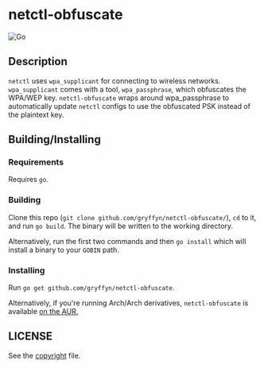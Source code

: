 # netctl-obfuscate

![Go](https://github.com/gryffyn/netctl-obfuscate/workflows/Go/badge.svg?branch=master)

## Description

`netctl` uses `wpa_supplicant` for connecting to wireless networks. `wpa_supplicant` comes with a tool, `wpa_passphrase`, which obfuscates the WPA/WEP key.
`netctl-obfuscate` wraps around wpa_passphrase to automatically update `netctl` configs to use the obfuscated PSK instead of the plaintext key.

## Building/Installing
### Requirements
Requires `go`.

### Building
Clone this repo (`git clone github.com/gryffyn/netctl-obfuscate/`), `cd` to it, and run `go build`. The binary will be written to the working directory.

Alternatively, run the first two commands and then `go install` which will install a binary to your `GOBIN` path.

### Installing
Run `go get github.com/gryffyn/netctl-obfuscate`.

Alternatively, if you're running Arch/Arch derivatives, `netctl-obfuscate` is available [on the AUR.](https://aur.archlinux.org/packages/netctl-obfuscate/)

## LICENSE

See the [copyright](https://github.com/gryffyn/netctl-obfuscate/blob/master/LICENSE) file.
